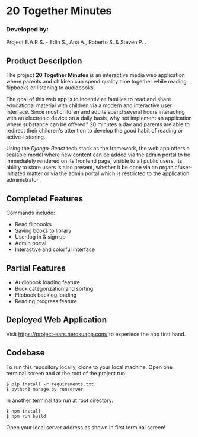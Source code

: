 

# 20 Together Minutes

### Developed by:

Project E.A.R.S. - Edin S., Ana A., Roberto S. & Steven P. .

## Product Description

The project **20 Together Minutes** is an interactive media web application where parents and children can spend quality time together while reading flipbooks or listening to audiobooks. 
    
The goal of this web app is to incentivize families to read and share educational material with children via a modern and interactive user interface. Since most children and adults spend several hours interacting with an electronic device on a daily basis, why not implement an application where substance can be offered? 20 minutes a day and parents are able to redirect their children's attention to develop the good habit of reading or active-listening. 
    
Using the *Django-React* tech stack as the framework, the web app offers a scalable model where new content can be added via the admin portal to be immediately rendered on its frontend page, visible to all public users. Its ability to store users is also present, whether it be done via an organic/user-initiated matter or via the admin portal which is restricted to the application administrator. 

## Completed Features

Commands include: 
- Read flipbooks
- Saving books to library
- User log in & sign up
- Admin portal
- Interactive and colorful interface

## Partial Features

- Audiobook loading feature
- Book categorization and sorting
- Flipbook backlog loading
- Reading progress feature

## Deployed Web Application

Visit https://project-ears.herokuapp.com/ to experiece the app first hand.

## Codebase

To run this repository locally, clone to your local machine. Open one terminal screen and at the root of the project run:

```
$ pip install -r requirements.txt
$ python3 manage.py runserver
```
In another terminal tab run at root directory:
```
$ npm install
$ npm run build
```
Open your local server address as shown in first terminal screen!
